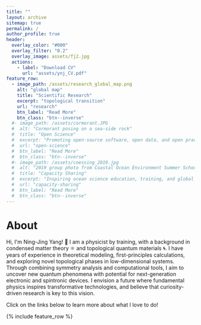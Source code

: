 ```yaml
---
title: ""
layout: archive
sitemap: true
permalink: /
author_profile: true
header:
  overlay_color: "#000"
  overlay_filter: "0.2"
  overlay_image: assets/fj2.jpg
  actions:
    - label: "Download CV"
      url: "assets/ynj_CV.pdf"
feature_row:
  - image_path: /assets/research_global_map.png
    alt: "global map"
    title: "Scientific Research"
    excerpt: "topological transition"
    url: "research"
    btn_label: "Read More"
    btn_class: "btn--inverse"
  #- image_path: /assets/cormorant.JPG
  #  alt: "Cormorant posing on a sea-side rock"
  #  title: "Open Science"
  #  excerpt: "Promoting open-source software, open data, and open practices in the science community"
  #  url: "open-science"
  #  btn_label: "Read More"
  #  btn_class: "btn--inverse"
  #- image_path: /assets/coessing_2019.jpg
  #  alt: "2019 group photo from Coastal Ocean Environment Summer School in Nigeria and Ghana"
  #  title: "Capacity Sharing"
  #  excerpt: "Inspiring ocean science education, training, and global research collaborations"
  #  url: "capacity-sharing"
  #  btn_label: "Read More"
  #  btn_class: "btn--inverse"
---
```


# About

Hi, I'm Ning-Jing Yang! 👋 I am a physicist by training, with a background in condensed matter theory ⚛️ and topological quantum materials 🌀. I have years of experience in theoretical modeling, first-principles calculations, and exploring novel topological phases in low-dimensional systems. Through combining symmetry analysis and computational tools, I aim to uncover new quantum phenomena with potential for next-generation electronic and spintronic devices. I envision a future where fundamental physics inspires transformative technologies, and believe that curiosity-driven research is key to this vision.

Click on the links below to learn more about what I love to do!



{% include feature_row %}


